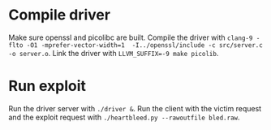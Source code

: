 
Compile driver
==============

Make sure openssl and picolibc are built.
Compile the driver with `clang-9 -flto -O1 -mprefer-vector-width=1  -I../openssl/include -c src/server.c -o server.o`.
Link the driver with `LLVM_SUFFIX=-9 make picolib`.

Run exploit
===========

Run the driver server with `./driver &`.
Run the client with the victim request and the exploit request with `./heartbleed.py --rawoutfile bled.raw`.

